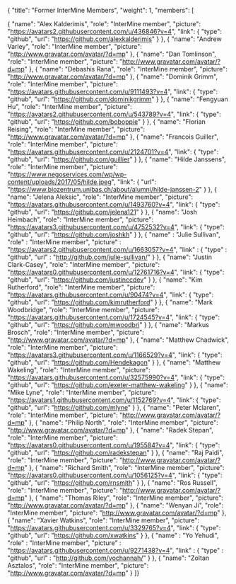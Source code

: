 {
  "title": "Former InterMine Members",
  "weight": 1,
  "members": [

  { "name": "Alex Kalderimis",
    "role": "InterMine member",
    "picture": "https://avatars2.githubusercontent.com/u/436846?v=4",
    "link": { "type": "github", "url": "https://github.com/alexkalderimis" } },
  { "name": "Andrew Varley",
    "role": "InterMine member",
    "picture": "http://www.gravatar.com/avatar/?d=mp" },
  { "name": "Dan Tomlinson",
    "role": "InterMine member",
    "picture": "http://www.gravatar.com/avatar/?d=mp" },
  { "name": "Debashis Rana",
    "role": "InterMine member",
    "picture": "http://www.gravatar.com/avatar/?d=mp" },
  { "name": "Dominik Grimm",
    "role": "InterMine member",
    "picture": "https://avatars.githubusercontent.com/u/9111493?v=4",
    "link": { "type": "github", "url": "https://github.com/dominikgrimm" } },
  { "name": "Fengyuan Hu",
    "role": "InterMine member",
    "picture": "https://avatars2.githubusercontent.com/u/543789?v=4",
    "link": { "type": "github", "url": "https://github.com/boboppie" } },
  { "name": "Florian Reising",
    "role": "InterMine member",
    "picture": "http://www.gravatar.com/avatar/?d=mp" },
  { "name": "Francois Guiller",
    "role": "InterMine member",
    "picture": "https://avatars.githubusercontent.com/u/2124701?v=4",
    "link": { "type": "github", "url": "https://github.com/guillier" } },
  { "name": "Hilde Janssens",
    "role": "InterMine member",
    "picture": "https://www.negoservices.com/wp/wp-content/uploads/2017/05/hilde.jpeg",
    "link": { "url": "https://www.biozentrum.unibas.ch/about/alumni/hilde-janssen-2" } },
  { "name": "Jelena Aleksic",
    "role": "InterMine member",
    "picture": "https://avatars.githubusercontent.com/u/1493760?v=4",
    "link": { "type": "github", "url": "https://github.com/jelena121" } },
  { "name": "Josh Heimbach",
    "role": "InterMine member",
    "picture": "https://avatars3.githubusercontent.com/u/4752532?v=4",
    "link": { "type": "github", "url": "https://github.com/joshkh" } },
  { "name" : "Julie Sullivan",
    "role" : "InterMine member",
    "picture" : "https://avatars2.githubusercontent.com/u/1663057?v=4",
    "link" : { "type" : "github", "url" : "http://github.com/julie-sullivan/" } },
  { "name": "Justin Clark-Casey",
    "role": "InterMine member",
    "picture": "https://avatars0.githubusercontent.com/u/12761716?v=4",
    "link": { "type": "github", "url": "https://github.com/justinccdev" } },
  { "name": "Kim Rutherford",
    "role": "InterMine member",
    "picture": "https://avatars.githubusercontent.com/u/90474?v=4",
    "link": { "type": "github", "url": "https://github.com/kimrutherford" } },
  { "name": "Mark Woodbridge",
    "role": "InterMine member",
    "picture": "https://avatars.githubusercontent.com/u/1724545?v=4",
    "link": { "type": "github", "url": "https://github.com/mwoodbri" } },
  { "name": "Markus Brosch",
    "role": "InterMine member",
    "picture": "http://www.gravatar.com/avatar/?d=mp" },
  { "name": "Matthew Chadwick",
    "role": "InterMine member",
    "picture": "https://avatars3.githubusercontent.com/u/1166529?v=4",
    "link": { "type": "github", "url": "https://github.com/Hendekagon" } },
  { "name": "Matthew Wakeling",
    "role": "InterMine member",
    "picture": "https://avatars.githubusercontent.com/u/32575990?v=4",
    "link": { "type": "github", "url": "https://github.com/exeter-matthew-wakeling" } },
  { "name": "Mike Lyne",
    "role": "InterMine member",
    "picture": "https://avatars1.githubusercontent.com/u/1152769?v=4",
    "link": { "type": "github", "url": "https://github.com/mlyne" } },
  { "name": "Peter Mclaren",
    "role": "InterMine member",
    "picture": "http://www.gravatar.com/avatar/?d=mp" },
  { "name": "Philip North",
    "role": "InterMine member",
    "picture": "http://www.gravatar.com/avatar/?d=mp" },
  { "name": "Radek Stepan",
    "role": "InterMine member",
    "picture": "https://avatars0.githubusercontent.com/u/195584?v=4",
    "link": { "type": "github", "url": "https://github.com/radekstepan" } },
  { "name": "Raj Paidi",
    "role": "InterMine member",
    "picture": "http://www.gravatar.com/avatar/?d=mp" },
  { "name": "Richard Smith",
    "role": "InterMine member",
    "picture": "https://avatars0.githubusercontent.com/u/1056125?v=4",
    "link": { "type": "github", "url": "https://github.com/rnsmith" } },
  { "name": "Ros Russell",
    "role": "InterMine member",
    "picture": "http://www.gravatar.com/avatar/?d=mp" },
  { "name": "Thomas Riley",
    "role": "InterMine member",
    "picture": "http://www.gravatar.com/avatar/?d=mp" },
  { "name": "Wenyan Ji",
    "role": "InterMine member",
    "picture": "http://www.gravatar.com/avatar/?d=mp" },
  { "name": "Xavier Watkins",
    "role": "InterMine member",
    "picture": "https://avatars.githubusercontent.com/u/3329765?v=4",
    "link": { "type": "github", "url": "https://github.com/xwatkins" } },
  { "name" : "Yo Yehudi",
    "role" : "InterMine member",
    "picture" : "https://avatars.githubusercontent.com/u/9271438?v=4",
    "link" : { "type" : "github", "url" : "http://github.com/yochannah/" } },
  { "name": "Zoltan Asztalos",
    "role": "InterMine member",
    "picture": "http://www.gravatar.com/avatar/?d=mp" }
  ]}
